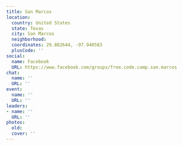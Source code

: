 ```yaml
---
title: San Marcos
location:
  country: United States
  state: Texas
  city: San Marcos
  neighborhood: 
  coordinates: 29.882644, -97.940583
  plusCode: ''
social:
  name: Facebook
  URL: https://www.facebook.com/groups/free.code.camp.san.marcos
chat:
  name: ''
  URL: ''
event:
  name: ''
  URL: ''
leaders:
- name: ''
  URL: ''
photos:
  old: 
  cover: ''
---
```

